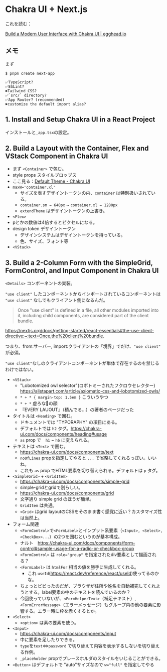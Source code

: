 # Chakra UI + Next.js

これを読む：

[Build a Modern User Interface with Chakra UI \| egghead\.io](https://egghead.io/courses/build-a-modern-user-interface-with-chakra-ui-fac68106)

## メモ

まず

```
$ pnpm create next-app
```

```
✅TypeScript?
✅ESLint?
✖Tailwind CSS?
✅`src/` directory?
✅App Router? (recommended)
✖customize the default import alias?
```

## 1. Install and Setup Chakra UI in a React Project

インストールと`_app.tsx`の設定。

## 2. Build a Layout with the Container, Flex and VStack Component in Chakra UI

- まず `<Container>` で包む。
- style props スタイルプロップス
- ここ見る：[Default Theme \- Chakra UI](https://chakra-ui.com/docs/styled-system/theme)
- `maxW='container.xl'`
    - サイズを表すデザイントークンの内、`container` は特別扱いされている。
    - `container.sm = 640px` ~ `container.xl = 1280px`
    - `extendTheme` はデザイントークンの上書き。
- `<Flex>`
- pとかの数値は4倍するとピクセルになる。
- design token デザイントークン
    - デザインシステムはデザイントークンを持っている。
    - 色、サイズ、フォント等
- `<VStack>`

## 3. Build a 2-Column Form with the SimpleGrid, FormControl, and Input Component in Chakra UI

`<Details>` コンポーネントの実装。

`"use client"` したコンポーネントからインポートされているコンポーネントは `"use client"` なしでもクライアント側になるんだ。

> Once "use client" is defined in a file, all other modules imported into it, including child components, are considered part of the client bundle.

https://nextjs.org/docs/getting-started/react-essentials#the-use-client-directive:~:text=Once,the%20client%20bundle.

つまり、from:サーバー, import:クライアントの「境界」でだけ、`"use client"` が必須。

`"use client"`なしのクライアントコンポーネントが単体で存在するのを禁じるわけではない。

- `<VStack>`
    - "Lobotomized owl selector"(ロボトミーされたフクロウセレクター) https://alistapart.com/article/axiomatic-css-and-lobotomized-owls/
    - `* + * { margin-top: 1.5em }` こういうやつ
    - `* + *` 虚ろな🦉の顔
    - 『EVERY LAUOUT』（積んでる…）の著者のページだった
- タイトルは `<Heading>` で囲む。
   - ドキュメントでは "TYPORAPHY" の項目にある。
   - デフォルトでは `h2` タグ。https://chakra-ui.com/docs/components/heading#usage
   - `as` prop で　`h1` ~ `h6` に変えられる。
- テキストは `<Text>` で囲む。
    - https://chakra-ui.com/docs/components/text
    - `noOfLines` propを指定してやると `...` で省略してくれるっぽい。いいね。
    - これも `as` prop でHTML要素を切り替えられる。デフォルトは `p` タグ。
- `<SimpleGrid>` + `<GridItem>`
    - https://chakra-ui.com/docs/components/simple-grid
    - simple-gridとgridで別らしい。
    - https://chakra-ui.com/docs/components/grid
    - 文字通り simple grid のほうが簡単。
    - `GridItem` は共通。
    - `<Grid>` はgrid layoutのCSSをそのまま書く感覚に近い？カスタマイズ性は当然上。
- フォーム関連
    - `<FormControl>`で`<FormLabel>`とインプット系要素（`<Input>, <Select>, <CheckBox>...`）の2つを囲むというのが基本構成。
    - ナルト　https://chakra-ui.com/docs/components/form-control#sample-usage-for-a-radio-or-checkbox-group
    - `<FormControl>` は `role="group"` を指定されたdiv要素として描画される？
    - `<FormLabel>` は `htmlFor` 相当の値を勝手に生成してくれる。
        -  これ `useId`(https://react.dev/reference/react/useId)使ってるのかな。
    - ちょっとビビったのだが、ブラウザが住所や姓名を自動補完してくれようとする。label要素の中のテキストを読んでいるのか？
    - 今回使っていないが、`<FormHelperText>`（補足テキスト）, `<FormErrorMessage>`（エラーメッセージ）もグループ内の他の要素に影響する。エラー時に枠を赤くするとか。
- `<Select>`
    - `<option>` は素の要素を使う。
- `<Input>`
    - https://chakra-ui.com/docs/components/input
    - 中に要素を足したりできる。
    - `type`を`text`⇔`password` で切り替えて内容を表示するしないを切り替える作例。
    - `_placeholder` propでプレースホルダのスタイルをいじることができる。
- `<Button>` はデフォルトで "auto"サイズなので `w="full"` を指定してやる
